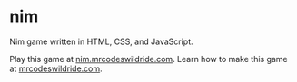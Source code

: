 # nim

Nim game written in HTML, CSS, and JavaScript.

Play this game at [nim.mrcodeswildride.com](https://nim.mrcodeswildride.com/).
Learn how to make this game at [mrcodeswildride.com](https://www.mrcodeswildride.com/).